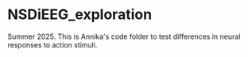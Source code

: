 # NSDiEEG_exploration
Summer 2025.
This is Annika's code folder to test differences in neural responses to action stimuli.
